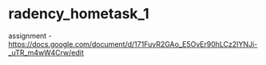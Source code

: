 # radency_hometask_1
assignment - https://docs.google.com/document/d/171FuvR2GAo_E5OvEr90hLCz2IYNJi-_uTR_m4wW4Crw/edit
